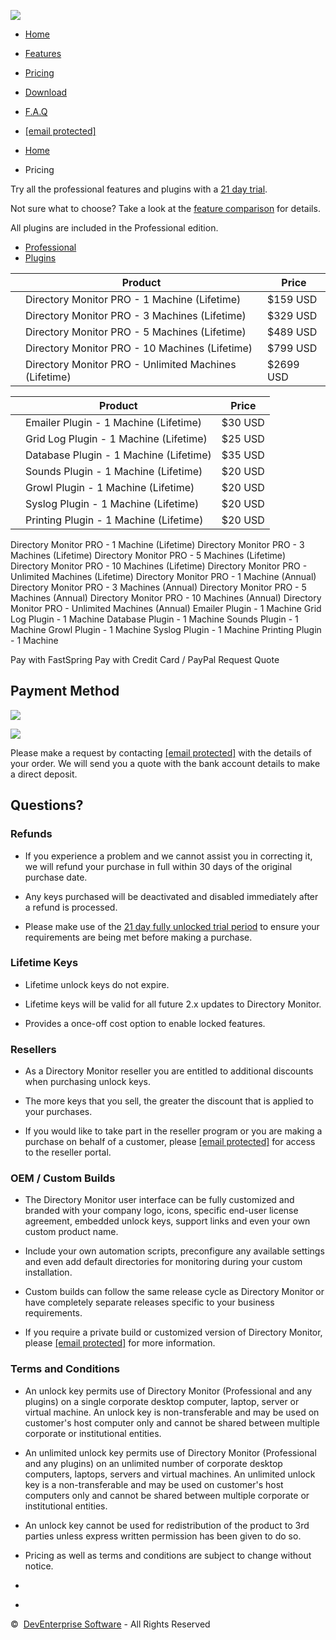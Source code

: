 [![](images/directorymonitorlogo.png)](https://directorymonitor.com/index.html)

* [Home](https://directorymonitor.com/index.html)
* [Features](https://directorymonitor.com/features.html)
* [Pricing](https://directorymonitor.com/pricing.html)
* [Download](https://directorymonitor.com/download.html)
* [F.A.Q](https://directorymonitor.com/faq.html)
* [\[email protected\]](https://directorymonitor.com/cdn-cgi/l/email-protection)

* [Home](https://directorymonitor.com/index.html)
* Pricing

Try all the professional features and plugins with a [21 day trial](https://directorymonitor.com/trial.html).

Not sure what to choose? Take a look at the [feature comparison](https://directorymonitor.com/compare.html) for details.

All plugins are included in the Professional edition.

* [Professional](#purchase-lifetime)
* [Plugins](#purchase-plugins)

|     | Product | Price |
| --- | --- | --- |
|     | Directory Monitor PRO - 1 Machine (Lifetime) | $159 USD |
|     | Directory Monitor PRO - 3 Machines (Lifetime) | $329 USD |
|     | Directory Monitor PRO - 5 Machines (Lifetime) | $489 USD |
|     | Directory Monitor PRO - 10 Machines (Lifetime) | $799 USD |
|     | Directory Monitor PRO - Unlimited Machines (Lifetime) | $2699 USD |

|     | Product | Price |
| --- | --- | --- |
|     | Emailer Plugin - 1 Machine (Lifetime) | $30 USD |
|     | Grid Log Plugin - 1 Machine (Lifetime) | $25 USD |
|     | Database Plugin - 1 Machine (Lifetime) | $35 USD |
|     | Sounds Plugin - 1 Machine (Lifetime) | $20 USD |
|     | Growl Plugin - 1 Machine (Lifetime) | $20 USD |
|     | Syslog Plugin - 1 Machine (Lifetime) | $20 USD |
|     | Printing Plugin - 1 Machine (Lifetime) | $20 USD |

            

Directory Monitor PRO - 1 Machine (Lifetime) Directory Monitor PRO - 3 Machines (Lifetime) Directory Monitor PRO - 5 Machines (Lifetime) Directory Monitor PRO - 10 Machines (Lifetime) Directory Monitor PRO - Unlimited Machines (Lifetime) Directory Monitor PRO - 1 Machine (Annual) Directory Monitor PRO - 3 Machines (Annual) Directory Monitor PRO - 5 Machines (Annual) Directory Monitor PRO - 10 Machines (Annual) Directory Monitor PRO - Unlimited Machines (Annual) Emailer Plugin - 1 Machine Grid Log Plugin - 1 Machine Database Plugin - 1 Machine Sounds Plugin - 1 Machine Growl Plugin - 1 Machine Syslog Plugin - 1 Machine Printing Plugin - 1 Machine

Pay with FastSpring Pay with Credit Card / PayPal Request Quote

Payment Method
--------------

![](images/paypal.png)

![](images/fastspring.png)

Please make a request by contacting [\[email protected\]](#) with the details of your order. We will send you a quote with the bank account details to make a direct deposit.

Questions?
----------

### Refunds

* If you experience a problem and we cannot assist you in correcting it, we will refund your purchase in full within 30 days of the original purchase date.
    
* Any keys purchased will be deactivated and disabled immediately after a refund is processed.
    
* Please make use of the [21 day fully unlocked trial period](https://directorymonitor.com/trial.html) to ensure your requirements are being met before making a purchase.
    

### Lifetime Keys

* Lifetime unlock keys do not expire.
    
* Lifetime keys will be valid for all future 2.x updates to Directory Monitor.
    
* Provides a once-off cost option to enable locked features.
    

### Resellers

* As a Directory Monitor reseller you are entitled to additional discounts when purchasing unlock keys.
    
* The more keys that you sell, the greater the discount that is applied to your purchases.
    
* If you would like to take part in the reseller program or you are making a purchase on behalf of a customer, please [\[email protected\]](https://directorymonitor.com/cdn-cgi/l/email-protection) for access to the reseller portal.
    

### OEM / Custom Builds

* The Directory Monitor user interface can be fully customized and branded with your company logo, icons, specific end-user license agreement, embedded unlock keys, support links and even your own custom product name.
    
* Include your own automation scripts, preconfigure any available settings and even add default directories for monitoring during your custom installation.
    
* Custom builds can follow the same release cycle as Directory Monitor or have completely separate releases specific to your business requirements.
    
* If you require a private build or customized version of Directory Monitor, please [\[email protected\]](https://directorymonitor.com/cdn-cgi/l/email-protection) for more information.
    

### Terms and Conditions

* An unlock key permits use of Directory Monitor (Professional and any plugins) on a single corporate desktop computer, laptop, server or virtual machine. An unlock key is non-transferable and may be used on customer's host computer only and cannot be shared between multiple corporate or institutional entities.
    
* An unlimited unlock key permits use of Directory Monitor (Professional and any plugins) on an unlimited number of corporate desktop computers, laptops, servers and virtual machines. An unlimited unlock key is a non-transferable and may be used on customer's host computers only and cannot be shared between multiple corporate or institutional entities.
    
* An unlock key cannot be used for redistribution of the product to 3rd parties unless express written permission has been given to do so.
    
* Pricing as well as terms and conditions are subject to change without notice.
    

* [](https://www.facebook.com/directorymonitor)
* [](https://twitter.com/directorymon)

©  [DevEnterprise Software](https://www.deventerprise.com/) - All Rights Reserved

[](#)
